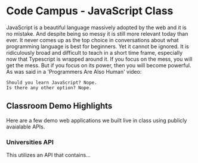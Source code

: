 # Code Campus - JavaScript Class

JavaScript is a beautiful language massively adopted by the web and it is no mistake. And despite being so messy it is still more relevant today than ever. It never comes up as the top choice in conversations about what programming language is best for beginners. Yet it cannot be ignored. It is ridiculously broad and difficult to teach in a short time frame, especially now that Typescript is wrapped around it. If you focus on the mess, you will get the mess. But if you focus on its power, then you will become powerful. As was said in a 'Programmers Are Also Human' video:

```
Should you learn JavaScript? Nope.
Is there any other option? Nope.
```

## Classroom Demo Highlights
Here are a few demo web applications we built live in class using publicly avaialable APIs.

### Universities API
This utilizes an API that contains...
